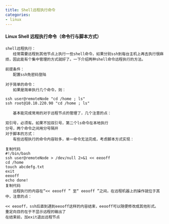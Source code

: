 ```yaml
---
title: Shell远程执行命令
categories:
- linux
---
```


#### Linux Shell 远程执行命令（命令行与脚本方式）

    shell远程执行：
    　　经常需要远程到其他节点上执行一些shell命令，如果分别ssh到每台主机上再去执行很麻烦，因此能有个集中管理的方式就好了。一下介绍两种shell命令远程执行的方法。

    前提条件：
    　　配置ssh免密码登陆

    对于简单的命令：
    　　如果是简单执行几个命令，则：

    ssh user@remoteNode "cd /home ; ls"
    ssh root@10.10.220.90 "cd /home ; ls"

    　　基本能完成常用的对于远程节点的管理了，几个注意的点：

    双引号，必须有。如果不加双引号，第二个ls命令在本地执行
    分号，两个命令之间用分号隔开
    对于脚本的方式：
    　　有些远程执行的命令内容较多，单一命令无法完成，考虑脚本方式实现：

    复制代码
    #!/bin/bash
    ssh user@remoteNode > /dev/null 2>&1 << eeooff
    cd /home
    touch abcdefg.txt
    exit
    eeooff
    echo done!
    复制代码
    　　远程执行的内容在“<< eeooff ” 至“ eeooff ”之间，在远程机器上的操作就位于其中，注意的点：

    << eeooff，ssh后直到遇到eeooff这样的内容结束，eeooff可以随便修改成其他形式。
    重定向目的在于不显示远程的输出了
    在结束前，加exit退出远程节点
